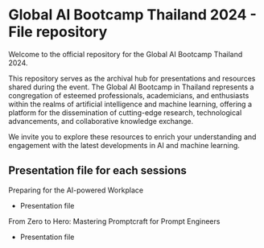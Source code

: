 # Global AI Bootcamp Thailand 2024 - File repository

Welcome to the official repository for the Global AI Bootcamp Thailand 2024.

This repository serves as the archival hub for presentations and resources shared during the event. The Global AI Bootcamp in Thailand represents a congregation of esteemed professionals, academicians, and enthusiasts within the realms of artificial intelligence and machine learning, offering a platform for the dissemination of cutting-edge research, technological advancements, and collaborative knowledge exchange.

We invite you to explore these resources to enrich your understanding and engagement with the latest developments in AI and machine learning.

## Presentation file for each sessions

Preparing for the AI-powered Workplace
  - Presentation file

From Zero to Hero: Mastering Promptcraft for Prompt Engineers
  - Presentation file
